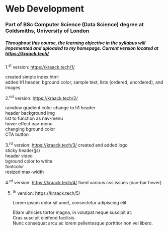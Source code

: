 # Web Development

### Part of BSc Computer Science (Data Science) degree at Goldsmiths, University of London
##### Throughout this course, the learning objective in the syllabus will impemented and uploaded to my homepage. Current version located at https://kraack.tech/ 

1.<sup>st</sup> version: https://kraack.tech/1/

   created simple index.html  
   added h1 header, bground color, sample text, lists (ordered, unordered), and images  

2.<sup>nd</sup> version: https://kraack.tech/2/

   raindow gradient color change to h1 header  
   header background img  
   list to function as nav-menu  
   hover effect nav-menu  
   changing bground color  
   CTA button  

3.<sup>rd</sup> version: https://kraack.tech/3/
   created and added logo  
   sticky header(js)  
   header video  
   bground color to white  
   fontcolor  
   resized max-width  

4.<sup>rd</sup> version: https://kraack.tech/4/
   fixed various css issues (nav-bar hover)  



5. <sup>th</sup> version: https://kraack.tech/5/

   Lorem ipsum dolor sit amet, consectetur adipiscing elit.

   Etiam ultricies tortor magna, in volutpat neque suscipit at.  
   Cras suscipit eleifend facilisis.  
   Nunc consequat arcu ac lorem pellentesque porttitor non vel libero.



